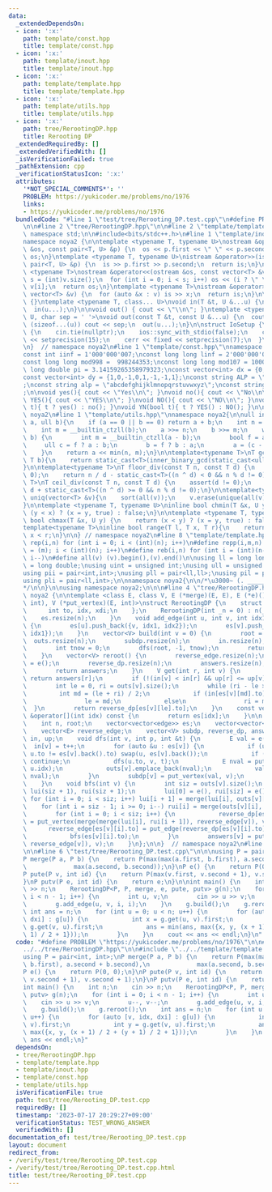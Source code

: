 ```yaml
---
data:
  _extendedDependsOn:
  - icon: ':x:'
    path: template/const.hpp
    title: template/const.hpp
  - icon: ':x:'
    path: template/inout.hpp
    title: template/inout.hpp
  - icon: ':x:'
    path: template/template.hpp
    title: template/template.hpp
  - icon: ':x:'
    path: template/utils.hpp
    title: template/utils.hpp
  - icon: ':x:'
    path: tree/RerootingDP.hpp
    title: Rerooting DP
  _extendedRequiredBy: []
  _extendedVerifiedWith: []
  _isVerificationFailed: true
  _pathExtension: cpp
  _verificationStatusIcon: ':x:'
  attributes:
    '*NOT_SPECIAL_COMMENTS*': ''
    PROBLEM: https://yukicoder.me/problems/no/1976
    links:
    - https://yukicoder.me/problems/no/1976
  bundledCode: "#line 1 \"test/tree/Rerooting_DP.test.cpp\"\n#define PROBLEM \"https://yukicoder.me/problems/no/1976\"\
    \n\n#line 2 \"tree/RerootingDP.hpp\"\n\n#line 2 \"template/template.hpp\"\nusing\
    \ namespace std;\n\n#include<bits/stdc++.h>\n#line 1 \"template/inout.hpp\"\n\
    namespace noya2 {\n\ntemplate <typename T, typename U>\nostream &operator<<(ostream\
    \ &os, const pair<T, U> &p) {\n  os << p.first << \" \" << p.second;\n  return\
    \ os;\n}\ntemplate <typename T, typename U>\nistream &operator>>(istream &is,\
    \ pair<T, U> &p) {\n  is >> p.first >> p.second;\n  return is;\n}\n\ntemplate\
    \ <typename T>\nostream &operator<<(ostream &os, const vector<T> &v) {\n  int\
    \ s = (int)v.size();\n  for (int i = 0; i < s; i++) os << (i ? \" \" : \"\") <<\
    \ v[i];\n  return os;\n}\ntemplate <typename T>\nistream &operator>>(istream &is,\
    \ vector<T> &v) {\n  for (auto &x : v) is >> x;\n  return is;\n}\n\nvoid in()\
    \ {}\ntemplate <typename T, class... U>\nvoid in(T &t, U &...u) {\n  cin >> t;\n\
    \  in(u...);\n}\n\nvoid out() { cout << \"\\n\"; }\ntemplate <typename T, class...\
    \ U, char sep = ' '>\nvoid out(const T &t, const U &...u) {\n  cout << t;\n  if\
    \ (sizeof...(u)) cout << sep;\n  out(u...);\n}\n\nstruct IoSetup {\n  IoSetup()\
    \ {\n    cin.tie(nullptr);\n    ios::sync_with_stdio(false);\n    cout << fixed\
    \ << setprecision(15);\n    cerr << fixed << setprecision(7);\n  }\n} iosetup_noya2;\n\
    \n}  // namespace noya2\n#line 1 \"template/const.hpp\"\nnamespace noya2{\n\n\
    const int iinf = 1'000'000'007;\nconst long long linf = 2'000'000'000'000'000'000LL;\n\
    const long long mod998 =  998244353;\nconst long long mod107 = 1000000007;\nconst\
    \ long double pi = 3.14159265358979323;\nconst vector<int> dx = {0,1,0,-1,1,1,-1,-1};\n\
    const vector<int> dy = {1,0,-1,0,1,-1,-1,1};\nconst string ALP = \"ABCDEFGHIJKLMNOPQRSTUVWXYZ\"\
    ;\nconst string alp = \"abcdefghijklmnopqrstuvwxyz\";\nconst string NUM = \"0123456789\"\
    ;\n\nvoid yes(){ cout << \"Yes\\n\"; }\nvoid no(){ cout << \"No\\n\"; }\nvoid\
    \ YES(){ cout << \"YES\\n\"; }\nvoid NO(){ cout << \"NO\\n\"; }\nvoid yn(bool\
    \ t){ t ? yes() : no(); }\nvoid YN(bool t){ t ? YES() : NO(); }\n\n} // namespace\
    \ noya2\n#line 1 \"template/utils.hpp\"\nnamespace noya2{\n\null inner_binary_gcd(ull\
    \ a, ull b){\n    if (a == 0 || b == 0) return a + b;\n    int n = __builtin_ctzll(a);\n\
    \    int m = __builtin_ctzll(b);\n    a >>= n;\n    b >>= m;\n    while (a !=\
    \ b) {\n        int m = __builtin_ctzll(a - b);\n        bool f = a > b;\n   \
    \     ull c = f ? a : b;\n        b = f ? b : a;\n        a = (c - b) >> m;\n\
    \    }\n    return a << min(n, m);\n}\n\ntemplate<typename T>\nT gcd_fast(T a,\
    \ T b){\n    return static_cast<T>(inner_binary_gcd(static_cast<ull>(abs(a)),static_cast<ull>(abs(b))));\n\
    }\n\ntemplate<typename T>\nT floor_div(const T n, const T d) {\n    assert(d !=\
    \ 0);\n    return n / d - static_cast<T>((n ^ d) < 0 && n % d != 0);\n}\n\ntemplate<typename\
    \ T>\nT ceil_div(const T n, const T d) {\n    assert(d != 0);\n    return n /\
    \ d + static_cast<T>((n ^ d) >= 0 && n % d != 0);\n}\n\ntemplate<typename T> void\
    \ uniq(vector<T> &v){\n    sort(all(v));\n    v.erase(unique(all(v)),v.end());\n\
    }\n\ntemplate <typename T, typename U>\ninline bool chmin(T &x, U y) {\n    return\
    \ (y < x) ? (x = y, true) : false;\n}\n\ntemplate <typename T, typename U>\ninline\
    \ bool chmax(T &x, U y) {\n    return (x < y) ? (x = y, true) : false;\n}\n\n\
    template<typename T>\ninline bool range(T l, T x, T r){\n    return l <= x &&\
    \ x < r;\n}\n\n} // namespace noya2\n#line 8 \"template/template.hpp\"\n\n#define\
    \ rep(i,n) for (int i = 0; i < (int)(n); i++)\n#define repp(i,m,n) for (int i\
    \ = (m); i < (int)(n); i++)\n#define reb(i,n) for (int i = (int)(n-1); i >= 0;\
    \ i--)\n#define all(v) (v).begin(),(v).end()\n\nusing ll = long long;\nusing ld\
    \ = long double;\nusing uint = unsigned int;\nusing ull = unsigned long long;\n\
    using pii = pair<int,int>;\nusing pll = pair<ll,ll>;\nusing pil = pair<int,ll>;\n\
    using pli = pair<ll,int>;\n\nnamespace noya2{\n\n/*\u3000~ (. _________ . /)\u3000\
    */\n\n}\n\nusing namespace noya2;\n\n\n#line 4 \"tree/RerootingDP.hpp\"\n\nnamespace\
    \ noya2 {\n\ntemplate <class E, class V, E (*merge)(E, E), E (*e)(), E (*put_edge)(V,\
    \ int), V (*put_vertex)(E, int)>\nstruct RerootingDP {\n    struct edge {\n  \
    \      int to, idx, xdi;\n    };\n    RerootingDP(int _n = 0) : n(_n) {\n    \
    \    es.resize(n);\n    }\n    void add_edge(int u, int v, int idx1, int idx2)\
    \ {\n        es[u].push_back({v, idx1, idx2});\n        es[v].push_back({u, idx2,\
    \ idx1});\n    }\n    vector<V> build(int v = 0) {\n        root = v;\n      \
    \  outs.resize(n);\n        subdp.resize(n);\n        in.resize(n), up.resize(n);\n\
    \        int tnow = 0;\n        dfs(root, -1, tnow);\n        return subdp;\n\
    \    }\n    vector<V> reroot() {\n        reverse_edge.resize(n);\n        reverse_edge[root]\
    \ = e();\n        reverse_dp.resize(n);\n        answers.resize(n);\n        bfs(root);\n\
    \        return answers;\n    }\n    V get(int r, int v) {\n        if (r == v)\
    \ return answers[r];\n        if (!(in[v] < in[r] && up[r] <= up[v])) return subdp[v];\n\
    \        int le = 0, ri = outs[v].size();\n        while (ri - le > 1) {\n   \
    \         int md = (le + ri) / 2;\n            if (in[es[v][md].to] <= in[r])\n\
    \                le = md;\n            else\n                ri = md;\n      \
    \  }\n        return reverse_dp[es[v][le].to];\n    }\n    const vector<edge>\
    \ &operator[](int idx) const {\n        return es[idx];\n    }\n\n  private:\n\
    \    int n, root;\n    vector<vector<edge>> es;\n    vector<vector<E>> outs;\n\
    \    vector<E> reverse_edge;\n    vector<V> subdp, reverse_dp, answers;\n    vector<int>\
    \ in, up;\n    void dfs(int v, int p, int &t) {\n        E val = e();\n      \
    \  in[v] = t++;\n        for (auto &u : es[v]) {\n            if (u.to == p &&\
    \ u.to != es[v].back().to) swap(u, es[v].back());\n            if (u.to == p)\
    \ continue;\n            dfs(u.to, v, t);\n            E nval = put_edge(subdp[u.to],\
    \ u.idx);\n            outs[v].emplace_back(nval);\n            val = merge(val,\
    \ nval);\n        }\n        subdp[v] = put_vertex(val, v);\n        up[v] = t;\n\
    \    }\n    void bfs(int v) {\n        int siz = outs[v].size();\n        vector<E>\
    \ lui(siz + 1), rui(siz + 1);\n        lui[0] = e(), rui[siz] = e();\n       \
    \ for (int i = 0; i < siz; i++) lui[i + 1] = merge(lui[i], outs[v][i]);\n    \
    \    for (int i = siz - 1; i >= 0; i--) rui[i] = merge(outs[v][i], rui[i + 1]);\n\
    \        for (int i = 0; i < siz; i++) {\n            reverse_dp[es[v][i].to]\
    \ = put_vertex(merge(merge(lui[i], rui[i + 1]), reverse_edge[v]), v);\n      \
    \      reverse_edge[es[v][i].to] = put_edge(reverse_dp[es[v][i].to], es[v][i].xdi);\n\
    \            bfs(es[v][i].to);\n        }\n        answers[v] = put_vertex(merge(lui[siz],\
    \ reverse_edge[v]), v);\n    }\n};\n\n}  // namespace noya2\n#line 4 \"test/tree/Rerooting_DP.test.cpp\"\
    \n\n#line 6 \"test/tree/Rerooting_DP.test.cpp\"\n\n\nusing P = pair<int, int>;\n\
    P merge(P a, P b) {\n    return P(max(max(a.first, b.first), a.second + b.second),\n\
    \             max(a.second, b.second));\n}\nP e() {\n    return P(0, 0);\n}\n\
    P pute(P v, int id) {\n    return P(max(v.first, v.second + 1), v.second + 1);\n\
    }\nP putv(P e, int id) {\n    return e;\n}\n\nint main() {\n    int n;\n    cin\
    \ >> n;\n    RerootingDP<P, P, merge, e, pute, putv> g(n);\n    for (int i = 0;\
    \ i < n - 1; i++) {\n        int u, v;\n        cin >> u >> v;\n        u--, v--;\n\
    \        g.add_edge(u, v, i, i);\n    }\n    g.build();\n    g.reroot();\n   \
    \ int ans = n;\n    for (int u = 0; u < n; u++) {\n        for (auto [v, idx,\
    \ dxi] : g[u]) {\n            int x = g.get(u, v).first;\n            int y =\
    \ g.get(v, u).first;\n            ans = min(ans, max({x, y, (x + 1) / 2 + (y +\
    \ 1) / 2 + 1}));\n        }\n    }\n    cout << ans << endl;\n}\n"
  code: "#define PROBLEM \"https://yukicoder.me/problems/no/1976\"\n\n#include \"\
    ../../tree/RerootingDP.hpp\"\n\n#include \"../../template/template.hpp\"\n\n\n\
    using P = pair<int, int>;\nP merge(P a, P b) {\n    return P(max(max(a.first,\
    \ b.first), a.second + b.second),\n             max(a.second, b.second));\n}\n\
    P e() {\n    return P(0, 0);\n}\nP pute(P v, int id) {\n    return P(max(v.first,\
    \ v.second + 1), v.second + 1);\n}\nP putv(P e, int id) {\n    return e;\n}\n\n\
    int main() {\n    int n;\n    cin >> n;\n    RerootingDP<P, P, merge, e, pute,\
    \ putv> g(n);\n    for (int i = 0; i < n - 1; i++) {\n        int u, v;\n    \
    \    cin >> u >> v;\n        u--, v--;\n        g.add_edge(u, v, i, i);\n    }\n\
    \    g.build();\n    g.reroot();\n    int ans = n;\n    for (int u = 0; u < n;\
    \ u++) {\n        for (auto [v, idx, dxi] : g[u]) {\n            int x = g.get(u,\
    \ v).first;\n            int y = g.get(v, u).first;\n            ans = min(ans,\
    \ max({x, y, (x + 1) / 2 + (y + 1) / 2 + 1}));\n        }\n    }\n    cout <<\
    \ ans << endl;\n}"
  dependsOn:
  - tree/RerootingDP.hpp
  - template/template.hpp
  - template/inout.hpp
  - template/const.hpp
  - template/utils.hpp
  isVerificationFile: true
  path: test/tree/Rerooting_DP.test.cpp
  requiredBy: []
  timestamp: '2023-07-17 20:29:27+09:00'
  verificationStatus: TEST_WRONG_ANSWER
  verifiedWith: []
documentation_of: test/tree/Rerooting_DP.test.cpp
layout: document
redirect_from:
- /verify/test/tree/Rerooting_DP.test.cpp
- /verify/test/tree/Rerooting_DP.test.cpp.html
title: test/tree/Rerooting_DP.test.cpp
---
```

